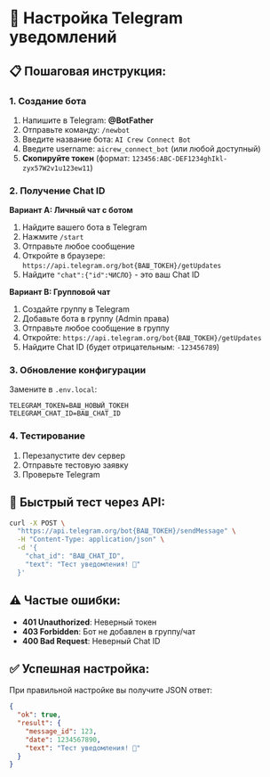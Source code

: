 # 🤖 Настройка Telegram уведомлений

## 📋 Пошаговая инструкция:

### 1. Создание бота
1. Напишите в Telegram: **@BotFather**
2. Отправьте команду: `/newbot`
3. Введите название бота: `AI Crew Connect Bot`
4. Введите username: `aicrew_connect_bot` (или любой доступный)
5. **Скопируйте токен** (формат: `123456:ABC-DEF1234ghIkl-zyx57W2v1u123ew11`)

### 2. Получение Chat ID

**Вариант A: Личный чат с ботом**
1. Найдите вашего бота в Telegram
2. Нажмите `/start`
3. Отправьте любое сообщение
4. Откройте в браузере: `https://api.telegram.org/bot{ВАШ_ТОКЕН}/getUpdates`
5. Найдите `"chat":{"id":ЧИСЛО}` - это ваш Chat ID

**Вариант B: Групповой чат**
1. Создайте группу в Telegram
2. Добавьте бота в группу (Admin права)
3. Отправьте любое сообщение в группу
4. Откройте: `https://api.telegram.org/bot{ВАШ_ТОКЕН}/getUpdates`
5. Найдите Chat ID (будет отрицательным: `-123456789`)

### 3. Обновление конфигурации

Замените в `.env.local`:
```
TELEGRAM_TOKEN=ВАШ_НОВЫЙ_ТОКЕН
TELEGRAM_CHAT_ID=ВАШ_CHAT_ID
```

### 4. Тестирование

1. Перезапустите dev сервер
2. Отправьте тестовую заявку
3. Проверьте Telegram

## 🔧 Быстрый тест через API:

```bash
curl -X POST \
  "https://api.telegram.org/bot{ВАШ_ТОКЕН}/sendMessage" \
  -H "Content-Type: application/json" \
  -d '{
    "chat_id": "ВАШ_CHAT_ID",
    "text": "Тест уведомления! 🚀"
  }'
```

## ⚠️ Частые ошибки:

- **401 Unauthorized**: Неверный токен
- **403 Forbidden**: Бот не добавлен в группу/чат
- **400 Bad Request**: Неверный Chat ID

## ✅ Успешная настройка:

При правильной настройке вы получите JSON ответ:
```json
{
  "ok": true,
  "result": {
    "message_id": 123,
    "date": 1234567890,
    "text": "Тест уведомления! 🚀"
  }
}
```